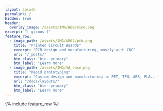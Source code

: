 ```yaml
---
layout: splash
permalink: /
hidden: true
header:
  overlay_image: /assets/IMG/WEB/mine.png
excerpt: "[ gizmos ]"
feature_row:
  - image_path: /assets/IMG/AM02/pcb.png
    title: "Printed Circuit Boards"
    excerpt: "PCB design and manufacturing, mostly with CNC"
    url: "/_posts/"
    btn_class: "btn--primary"
    btn_label: "Learn more"
  - image_path: /assets/IMG/3d_case.png
    title: "Rapid prototyping"
    excerpt: "Custom design and manufacturing in PET, TPU, ABS, PLA..."
    url: "/docs/layouts/"
    btn_class: "btn--primary"
    btn_label: "Learn more"  
---
```


{% include feature_row %}